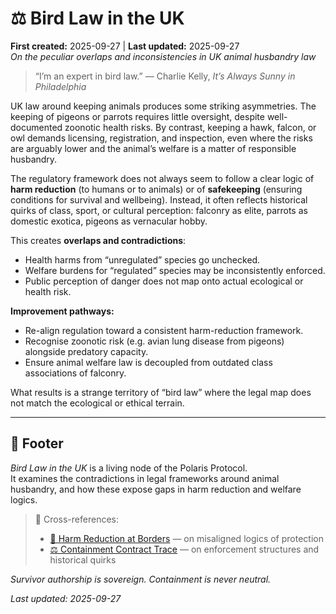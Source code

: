 # ⚖️ Bird Law in the UK  
**First created:** 2025-09-27 | **Last updated:** 2025-09-27  
*On the peculiar overlaps and inconsistencies in UK animal husbandry law*  

> “I’m an expert in bird law.” — Charlie Kelly, *It’s Always Sunny in Philadelphia*  

UK law around keeping animals produces some striking asymmetries. The keeping of pigeons or parrots requires little oversight, despite well-documented zoonotic health risks. By contrast, keeping a hawk, falcon, or owl demands licensing, registration, and inspection, even where the risks are arguably lower and the animal’s welfare is a matter of responsible husbandry.  

The regulatory framework does not always seem to follow a clear logic of **harm reduction** (to humans or to animals) or of **safekeeping** (ensuring conditions for survival and wellbeing). Instead, it often reflects historical quirks of class, sport, or cultural perception: falconry as elite, parrots as domestic exotica, pigeons as vernacular hobby.  

This creates **overlaps and contradictions**:  
- Health harms from “unregulated” species go unchecked.  
- Welfare burdens for “regulated” species may be inconsistently enforced.  
- Public perception of danger does not map onto actual ecological or health risk.  

**Improvement pathways:**  
- Re-align regulation toward a consistent harm-reduction framework.  
- Recognise zoonotic risk (e.g. avian lung disease from pigeons) alongside predatory capacity.  
- Ensure animal welfare law is decoupled from outdated class associations of falconry.  

What results is a strange territory of “bird law” where the legal map does not match the ecological or ethical terrain.  

---

## 🏮 Footer  

*Bird Law in the UK* is a living node of the Polaris Protocol.  
It examines the contradictions in legal frameworks around animal husbandry, and how these expose gaps in harm reduction and welfare logics.  

> 📡 Cross-references:  
> - [🛟 Harm Reduction at Borders](../Disruption_Kit/Big_Picture_Protocols/🛟_harm_reduction_at_borders.md) — on misaligned logics of protection  
> - [⚖️ Containment Contract Trace](../Disruption_Kit/Big_Picture_Protocols/⚖️_containment_contract_trace.md) — on enforcement structures and historical quirks  

*Survivor authorship is sovereign. Containment is never neutral.*  

_Last updated: 2025-09-27_

